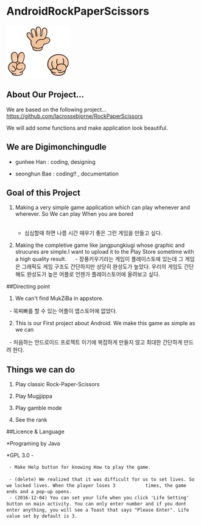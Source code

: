 # AndroidRockPaperScissors

![RPS](https://github.com/gunhee8178/digimonchin9dle/blob/master/Rock%20Paper%20Scissors%20Images/title2.jpg)

## About Our Project...
We are based on the following project... https://github.com/lacrossebjorne/RockPaperScissors

We will add some functions and make application look beautiful.

## We are Digimonchingudle

* gunhee Han : coding, designing

* seonghun Bae : coding!! , documentation

## Goal of this Project

1. Making a very simple game application which can play whenever and wherever. So We can play When you are bored  
     
     - 심심할때 하면 나름 시간 때우기 좋은 그런 게임을 만들고 싶다.
     
2. Making the completive game like jangpungkiugi whose graphic and strucures are simple.I want to upload it to the Play Store sometime with a high quality result.
      - 장풍키우기라는 게임이 플레이스토에 있는데 그 게임은 그래픽도 게임 구조도 간단하지만 상당히 완성도가 높았다. 
      우리의 게임도 간단해도 완성도가 높은 어플로 언젠가 플레이스토어에 올려보고 싶다.

##Directing point

1. We can't find MukZiBa in appstore.

   - 묵찌빠를 할 수 있는 어플이 앱스토어에 없었다.
   
2. This is our First project about Android. We make this game as simple as we can
   
   - 처음하는 안드로이드 프로젝트 이기에 복잡하게 만들지 않고 최대한 간단하게 만드려 한다.
   
## Things we can do

1. Play classic Rock-Paper-Scissors

2. Play Mugjjippa

3. Play gamble mode

4. See the rank



##Licence & Language

*Programing by Java

*GPL 3.0 
     -

     - Make Help button for knowing How to play the game. 
     
     - (delete) We realized that it was difficult for us to set lives. So we locked lives. When the player loses 3           times, the game ends and a pop-up opens.
     - (2016-12-04) You can set your life when you click 'Life Setting' button on main activity. You can only enter number and if you dont enter anything, you will see a Toast that says "Please Enter". Life value set by default is 3.

